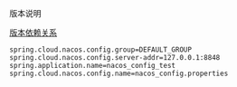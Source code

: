 版本说明

[版本依赖关系](https://github.com/alibaba/spring-cloud-alibaba/wiki/%E7%89%88%E6%9C%AC%E8%AF%B4%E6%98%8E)







```
spring.cloud.nacos.config.group=DEFAULT_GROUP
spring.cloud.nacos.config.server-addr=127.0.0.1:8848
spring.application.name=nacos_config_test
spring.cloud.nacos.config.name=nacos_config.properties
```